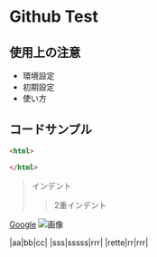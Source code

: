 # Github Test

## 使用上の注意
- 環境設定
- 初期設定
- 使い方

## コードサンプル

~~~html
<html>

</html>
~~~

> インデント
>> 2重インデント

[Google](https://www.google.jp)
![画像](https://www.google.jp/img.jpg)


|aa|bb|cc|
|sss|sssss|rrr|
|rette|rr|rrr|

